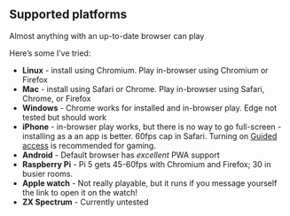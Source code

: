 ## Supported platforms

Almost anything with an up-to-date browser can play

Here’s some I’ve tried:

* **Linux** - install using Chromium. Play in-browser using Chromium or Firefox
* **Mac** - install using Safari or Chrome. Play in-browser using Safari, Chrome, or Firefox
* **Windows** - Chrome works for installed and in-browser play. Edge not tested but should work
* **iPhone** - in-browser play works, but there is no way to go full-screen - installing as a an app is better. 60fps cap in Safari. Turning on [Guided access](https://support.apple.com/en-gb/111795) is recommended for gaming.
* **Android** - Default browser has *excellent* PWA support
* **Raspberry Pi** - Pi 5 gets 45-60fps with Chromium and Firefox; 30 in busier rooms.
* **Apple watch** - Not really playable, but it runs if you message yourself the link to open it on the watch!
* **ZX Spectrum** - Currently untested